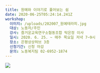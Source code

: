 ```yaml
---
title: 원예와 이야기로 풀어보는 쉼
date: 2020-06-25T05:24:14.241Z
workshop:
  이미지: /uploads/202007_원예테라피.jpg
  대상: 노동자/주민
  강사: 즐거운교육연구소협동조합 탁은정 이사
  일시: 2020. 6. 25. ~ 매주 목요일 저녁 7~9시
  장소: 은평상상허브 3층
  신청기간: 신청 마감
  문의: 노동복지팀 02-6952-1874
---
```

![ ](/uploads/202007_원예테라피.jpg " ")